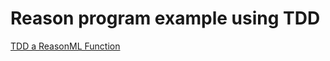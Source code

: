 Reason program example using TDD
================================

[TDD a ReasonML Function](https://jaketrent.com/post/tdd-reasonml-function/)
